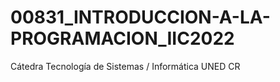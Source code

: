 # 00831_INTRODUCCION-A-LA-PROGRAMACION_IIC2022
 Cátedra Tecnología de Sistemas / Informática UNED CR
